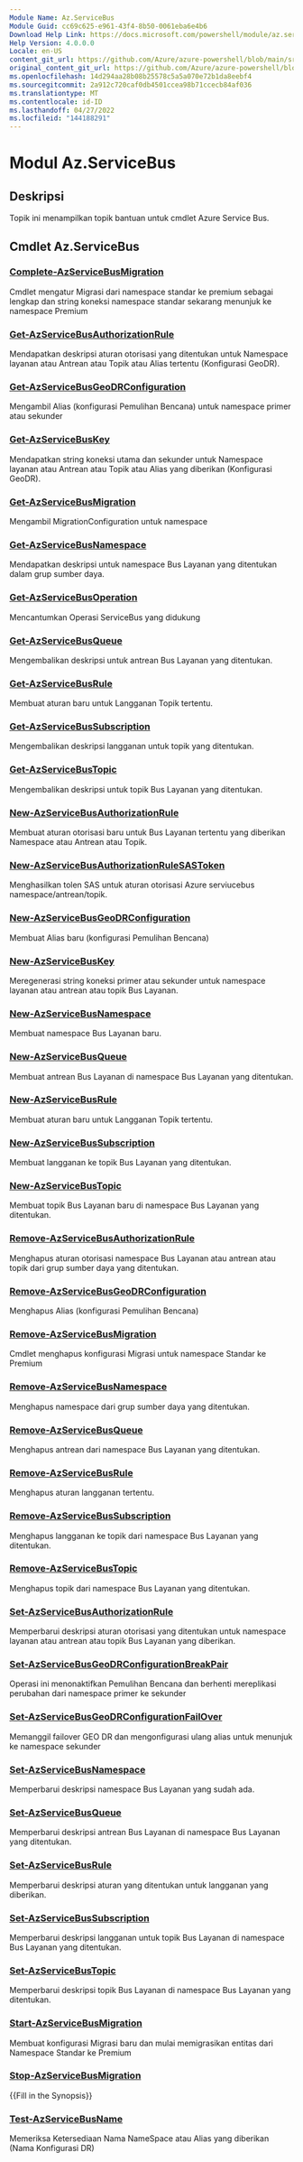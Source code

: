 ```yaml
---
Module Name: Az.ServiceBus
Module Guid: cc69c625-e961-43f4-8b50-0061eba6e4b6
Download Help Link: https://docs.microsoft.com/powershell/module/az.servicebus
Help Version: 4.0.0.0
Locale: en-US
content_git_url: https://github.com/Azure/azure-powershell/blob/main/src/ServiceBus/ServiceBus/help/Az.ServiceBus.md
original_content_git_url: https://github.com/Azure/azure-powershell/blob/main/src/ServiceBus/ServiceBus/help/Az.ServiceBus.md
ms.openlocfilehash: 14d294aa28b08b25578c5a5a070e72b1da8eebf4
ms.sourcegitcommit: 2a912c720caf0db4501ccea98b71ccecb84af036
ms.translationtype: MT
ms.contentlocale: id-ID
ms.lasthandoff: 04/27/2022
ms.locfileid: "144188291"
---
```

# Modul Az.ServiceBus
## Deskripsi
Topik ini menampilkan topik bantuan untuk cmdlet Azure Service Bus.

## Cmdlet Az.ServiceBus
### [Complete-AzServiceBusMigration](Complete-AzServiceBusMigration.md)
Cmdlet mengatur Migrasi dari namespace standar ke premium sebagai lengkap dan string koneksi namespace standar sekarang menunjuk ke namespace Premium

### [Get-AzServiceBusAuthorizationRule](Get-AzServiceBusAuthorizationRule.md)
Mendapatkan deskripsi aturan otorisasi yang ditentukan untuk Namespace layanan atau Antrean atau Topik atau Alias tertentu (Konfigurasi GeoDR). 

### [Get-AzServiceBusGeoDRConfiguration](Get-AzServiceBusGeoDRConfiguration.md)
Mengambil Alias (konfigurasi Pemulihan Bencana) untuk namespace primer atau sekunder

### [Get-AzServiceBusKey](Get-AzServiceBusKey.md)
Mendapatkan string koneksi utama dan sekunder untuk Namespace layanan atau Antrean atau Topik atau Alias yang diberikan (Konfigurasi GeoDR).

### [Get-AzServiceBusMigration](Get-AzServiceBusMigration.md)
Mengambil MigrationConfiguration untuk namespace

### [Get-AzServiceBusNamespace](Get-AzServiceBusNamespace.md)
Mendapatkan deskripsi untuk namespace Bus Layanan yang ditentukan dalam grup sumber daya.

### [Get-AzServiceBusOperation](Get-AzServiceBusOperation.md)
Mencantumkan Operasi ServiceBus yang didukung

### [Get-AzServiceBusQueue](Get-AzServiceBusQueue.md)
Mengembalikan deskripsi untuk antrean Bus Layanan yang ditentukan.

### [Get-AzServiceBusRule](Get-AzServiceBusRule.md)
Membuat aturan baru untuk Langganan Topik tertentu. 

### [Get-AzServiceBusSubscription](Get-AzServiceBusSubscription.md)
Mengembalikan deskripsi langganan untuk topik yang ditentukan.

### [Get-AzServiceBusTopic](Get-AzServiceBusTopic.md)
Mengembalikan deskripsi untuk topik Bus Layanan yang ditentukan.

### [New-AzServiceBusAuthorizationRule](New-AzServiceBusAuthorizationRule.md)
Membuat aturan otorisasi baru untuk Bus Layanan tertentu yang diberikan Namespace atau Antrean atau Topik.

### [New-AzServiceBusAuthorizationRuleSASToken](New-AzServiceBusAuthorizationRuleSASToken.md)
Menghasilkan tolen SAS untuk aturan otorisasi Azure serviucebus namespace/antrean/topik. 

### [New-AzServiceBusGeoDRConfiguration](New-AzServiceBusGeoDRConfiguration.md)
Membuat Alias baru (konfigurasi Pemulihan Bencana)

### [New-AzServiceBusKey](New-AzServiceBusKey.md)
Meregenerasi string koneksi primer atau sekunder untuk namespace layanan atau antrean atau topik Bus Layanan.

### [New-AzServiceBusNamespace](New-AzServiceBusNamespace.md)
Membuat namespace Bus Layanan baru.

### [New-AzServiceBusQueue](New-AzServiceBusQueue.md)
Membuat antrean Bus Layanan di namespace Bus Layanan yang ditentukan.

### [New-AzServiceBusRule](New-AzServiceBusRule.md)
Membuat aturan baru untuk Langganan Topik tertentu. 

### [New-AzServiceBusSubscription](New-AzServiceBusSubscription.md)
Membuat langganan ke topik Bus Layanan yang ditentukan.

### [New-AzServiceBusTopic](New-AzServiceBusTopic.md)
Membuat topik Bus Layanan baru di namespace Bus Layanan yang ditentukan.

### [Remove-AzServiceBusAuthorizationRule](Remove-AzServiceBusAuthorizationRule.md)
Menghapus aturan otorisasi namespace Bus Layanan atau antrean atau topik dari grup sumber daya yang ditentukan.

### [Remove-AzServiceBusGeoDRConfiguration](Remove-AzServiceBusGeoDRConfiguration.md)
Menghapus Alias (konfigurasi Pemulihan Bencana)

### [Remove-AzServiceBusMigration](Remove-AzServiceBusMigration.md)
Cmdlet menghapus konfigurasi Migrasi untuk namespace Standar ke Premium

### [Remove-AzServiceBusNamespace](Remove-AzServiceBusNamespace.md)
Menghapus namespace dari grup sumber daya yang ditentukan. 

### [Remove-AzServiceBusQueue](Remove-AzServiceBusQueue.md)
Menghapus antrean dari namespace Bus Layanan yang ditentukan.

### [Remove-AzServiceBusRule](Remove-AzServiceBusRule.md)
Menghapus aturan langganan tertentu.

### [Remove-AzServiceBusSubscription](Remove-AzServiceBusSubscription.md)
Menghapus langganan ke topik dari namespace Bus Layanan yang ditentukan.

### [Remove-AzServiceBusTopic](Remove-AzServiceBusTopic.md)
Menghapus topik dari namespace Bus Layanan yang ditentukan.

### [Set-AzServiceBusAuthorizationRule](Set-AzServiceBusAuthorizationRule.md)
Memperbarui deskripsi aturan otorisasi yang ditentukan untuk namespace layanan atau antrean atau topik Bus Layanan yang diberikan.

### [Set-AzServiceBusGeoDRConfigurationBreakPair](Set-AzServiceBusGeoDRConfigurationBreakPair.md)
Operasi ini menonaktifkan Pemulihan Bencana dan berhenti mereplikasi perubahan dari namespace primer ke sekunder

### [Set-AzServiceBusGeoDRConfigurationFailOver](Set-AzServiceBusGeoDRConfigurationFailOver.md)
Memanggil failover GEO DR dan mengonfigurasi ulang alias untuk menunjuk ke namespace sekunder

### [Set-AzServiceBusNamespace](Set-AzServiceBusNamespace.md)
Memperbarui deskripsi namespace Bus Layanan yang sudah ada.

### [Set-AzServiceBusQueue](Set-AzServiceBusQueue.md)
Memperbarui deskripsi antrean Bus Layanan di namespace Bus Layanan yang ditentukan.

### [Set-AzServiceBusRule](Set-AzServiceBusRule.md)
Memperbarui deskripsi aturan yang ditentukan untuk langganan yang diberikan.

### [Set-AzServiceBusSubscription](Set-AzServiceBusSubscription.md)
Memperbarui deskripsi langganan untuk topik Bus Layanan di namespace Bus Layanan yang ditentukan.

### [Set-AzServiceBusTopic](Set-AzServiceBusTopic.md)
Memperbarui deskripsi topik Bus Layanan di namespace Bus Layanan yang ditentukan.

### [Start-AzServiceBusMigration](Start-AzServiceBusMigration.md)
Membuat konfigurasi Migrasi baru dan mulai memigrasikan entitas dari Namespace Standar ke Premium

### [Stop-AzServiceBusMigration](Stop-AzServiceBusMigration.md)
{{Fill in the Synopsis}}

### [Test-AzServiceBusName](Test-AzServiceBusName.md)
Memeriksa Ketersediaan Nama NameSpace atau Alias yang diberikan (Nama Konfigurasi DR) 

